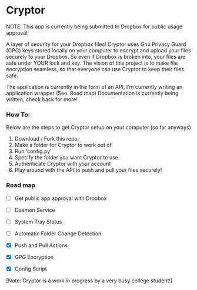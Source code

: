 Cryptor
=======

NOTE: This app is currently being submitted to Dropbox for public usage approval!

A layer of security for your Dropbox files! 
Cryptor uses Gnu Privacy Guard (GPG) keys stored locally on your computer to encrypt and upload your files securely to your Dropbox. So even if Dropbox is broken into, your files are safe under YOUR lock and key. The vision of this project is to make file encryption seamless, so that everyone can use Cryptor to keep their files safe.

The application is currently in the form of an API, I'm currently writing an application wrapper (See: Road map)
Documentation is currently being written, check back for more!


### How To:
Below are the steps to get Cryptor setup on your computer (so far anyways)

1. Download / Fork this repo.
2. Make a folder for Cryptor to work out of.
3. Run 'config.py'
4. Specify the folder you want Cryptor to use.
5. Authenticate Cryptor with your account
6. Play around with the API to push and pull your files securely!
### Road map

+ [ ] Get public app approval with Dropbox
+ [ ] Daemon Service
+ [ ] System Tray Status
+ [ ] Automatic Folder Change Detection
+ [x] Push and Pull Actions
+ [x] GPG Encryption
+ [x] Config Script


[Note: Cryptor is a work in progress by a very busy college student!]

